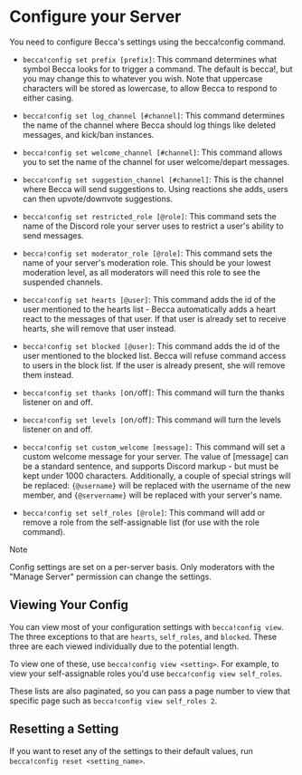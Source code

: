 # Configure your Server

You need to configure Becca's settings using the becca!config command.

- `becca!config set prefix [prefix]`: This command determines what symbol Becca looks for to trigger a command. The default is becca!, but you may change this to whatever you wish. Note that uppercase characters will be stored as lowercase, to allow Becca to respond to either casing.

- `becca!config set log_channel [#channel]`: This command determines the name of the channel where Becca should log things like deleted messages, and kick/ban instances.

- `becca!config set welcome_channel [#channel]`: This command allows you to set the name of the channel for user welcome/depart messages.

- `becca!config set suggestion_channel [#channel]`: This is the channel where Becca will send suggestions to. Using reactions she adds, users can then upvote/downvote suggestions.

- `becca!config set restricted_role [@role]`: This command sets the name of the Discord role your server uses to restrict a user's ability to send messages.

- `becca!config set moderator_role [@role]`: This command sets the name of your server's moderation role. This should be your lowest moderation level, as all moderators will need this role to see the suspended channels.

- `becca!config set hearts [@user]`: This command adds the id of the user mentioned to the hearts list - Becca automatically adds a heart react to the messages of that user. If that user is already set to receive hearts, she will remove that user instead.

- `becca!config set blocked [@user]`: This command adds the id of the user mentioned to the blocked list. Becca will refuse command access to users in the block list. If the user is already present, she will remove them instead.

- `becca!config set thanks [`on`/`off`]`: This command will turn the thanks listener on and off.

- `becca!config set levels [`on`/`off`]`: This command will turn the levels listener on and off.

- `becca!config set custom_welcome [message]:` This command will set a custom welcome message for your server. The value of [message] can be a standard sentence, and supports Discord markup - but must be kept under 1000 characters. Additionally, a couple of special strings will be replaced: `{@username}` will be replaced with the username of the new member, and `{@servername}` will be replaced with your server's name.

- `becca!config set self_roles [@role]`: This command will add or remove a role from the self-assignable list (for use with the role command).

> [!NOTE]
> Config settings are set on a per-server basis. Only moderators with the "Manage Server" permission can change the settings.

## Viewing Your Config

You can view most of your configuration settings with `becca!config view`. The three exceptions to that are `hearts`, `self_roles`, and `blocked`. These three are each viewed individually due to the potential length.

To view one of these, use `becca!config view <setting>`. For example, to view your self-assignable roles you'd use `becca!config view self_roles`.

These lists are also paginated, so you can pass a page number to view that specific page such as `becca!config view self_roles 2`.

## Resetting a Setting

If you want to reset any of the settings to their default values, run `becca!config reset <setting_name>`.
